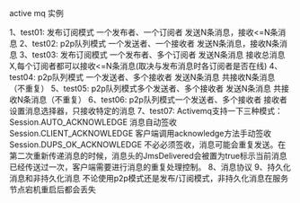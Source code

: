 active mq 实例

1、test01: 发布订阅模式 一个发布者、一个订阅者  发送N条消息，接收<=N条消息
2、test02: p2p队列模式 一个发送者、一个接收者   发送N条消息，接收N条消息
3、test03: 发布订阅模式  一个发布者、多个订阅者  发送N条消息  接收总消息X,每个订阅者都可以接收<=N条消息(取决与发布消息时各订阅者是否在线)
4、test04: p2p队列模式 一个发送者、多个接收者  发送N条消息   共接收N条消息 （不重复）
5、test05: p2p队列模式多个发送者、多个接收者   发送N条消息   共接收N条消息（不重复）
6、test06: p2p队列模式一个发送者、多个接收者  接收者设置消息选择器，只接收特定的消息
7、test07: Activemq支持一下三种模式：
  Session.AUTO_ACKNOWLEDGE  消息自动签收
  Session.CLIENT_ACKNOWLEDGE  客户端调用acknowledge方法手动签收
  Session.DUPS_OK_ACKNOWLEDGE 不必必须签收，消息可能会重复发送。在第二次重新传递消息的时候，消息头的JmsDelivered会被置为true标示当前消息已经传送过一次，客户端需要进行消息的重复处理控制。
8、消息协议
9、持久化消息和非持久化消息 不论使用p2p模式还是发布/订阅模式，非持久化消息在服务节点宕机重启后都会丢失